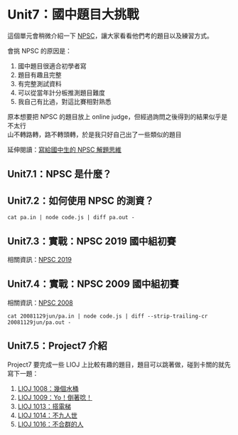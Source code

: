 #  Unit7：國中題目大挑戰

這個單元會稍微介紹一下 [NPSC](https://contest.cc.ntu.edu.tw/npsc2019/)，讓大家看看他們考的題目以及練習方式。

會挑 NPSC 的原因是：

1. 國中題目很適合初學者寫
2. 題目有趣且完整
3. 有完整測試資料
4. 可以從當年計分板推測題目難度
5. 我自己有比過，對這比賽相對熟悉

原本想要把 NPSC 的題目放上 online judge，但經過詢問之後得到的結果似乎是不太行  
山不轉路轉，路不轉頭轉，於是我只好自己出了一些類似的題目

延伸閱讀：[寫給國中生的 NPSC 解題思維](http://www.cc.ntu.edu.tw/chinese/epaper/0047/20181220_4706.html)


## Unit7.1：NPSC 是什麼？
## Unit7.2：如何使用 NPSC 的測資？

```
cat pa.in | node code.js | diff pa.out -
```

## Unit7.3：實戰：NPSC 2019 國中組初賽

相關資訊：[NPSC 2019](https://contest.cc.ntu.edu.tw/npsc2019/)

## Unit7.4：實戰：NPSC 2009 國中組初賽

相關資訊：[NPSC 2008](https://contest.cc.ntu.edu.tw/npsc2008/)

```
cat 20081129jun/pa.in | node code.js | diff --strip-trailing-cr 20081129jun/pa.out -
```

## Unit7.5：Project7 介紹

Project7 要完成一些 LIOJ 上比較有趣的題目，題目可以跳著做，碰到卡關的就先寫下一題：

1. [LIOJ 1008：幾個水桶](https://oj.lidemy.com/problem/1008)
2. [LIOJ 1009：Yo！倒著唸！](https://oj.lidemy.com/problem/1009)
3. [LIOJ 1013：搭電梯](https://oj.lidemy.com/problem/1013)
4. [LIOJ 1014：不九人世](https://oj.lidemy.com/problem/1014)
5. [LIOJ 1016：不合群的人](https://oj.lidemy.com/problem/1016)

